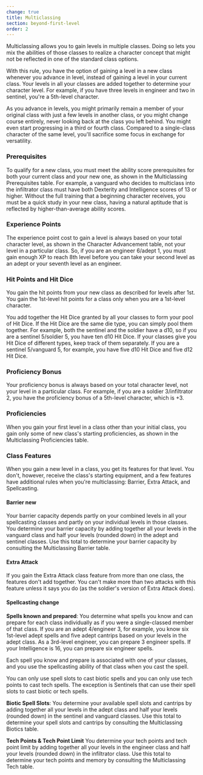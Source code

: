 ```yaml
---
change: true
title: Multiclassing
section: beyond-first-level
order: 2
---
```

Multiclassing allows you to gain levels in multiple classes. Doing so lets you mix the abilities of those classes to
realize a character concept that might not be reflected in one of the standard class options.

With this rule, you have the option of gaining a level in a new class whenever you advance in level, instead of gaining
a level in your current class. Your levels in all your classes are added together to determine your character level. For
example, if you have three levels in engineer and two in sentinel, you're a 5th-level character.

As you advance in levels, you might primarily remain a member of your original class with just a few levels in another
class, or you might change course entirely, never looking back at the class you left behind. You might even start
progressing in a third or fourth class. Compared to a single-class character of the same level, you'll sacrifice some
focus in exchange for versatility.

### Prerequisites
To qualify for a new class, you must meet the ability score prerequisites for both your current class and your
new one, as shown in the Multiclassing Prerequisites table. For example, a vanguard who decides to multiclass into
the infiltrator class must have both Dexterity and Intelligence scores of 13 or higher. Without the full training
that a beginning character receives, you must be a quick study in your new class, having a natural aptitude that
is reflected by higher-than-average ability scores.

<me-more-info title="Multiclassing Prerequisites table" component="multiclassing-prereqs-table" />

### Experience Points
The experience point cost to gain a level is always based on your total character level, as shown in the Character
Advancement table, not your level in a particular class. So, if you are an engineer 6/adept 1, you must gain enough XP
to reach 8th level before you can take your second level as an adept or your seventh level as an engineer.

### Hit Points and Hit Dice
You gain the hit points from your new class as described for levels after 1st. You gain the 1st-level hit points for a
class only when you are a 1st-level character.

You add together the Hit Dice granted by all your classes to form your pool of Hit Dice. If the Hit Dice are the same
die type, you can simply pool them together. For example, both the sentinel and the soldier have a d10, so if you are a
sentinel 5/soldier 5, you have ten d10 Hit Dice. If your classes give you Hit Dice of different types, keep track of them
separately. If you are a sentinel 5/vanguard 5, for example, you have five d10 Hit Dice and five d12 Hit Dice.

### Proficiency Bonus
Your proficiency bonus is always based on your total character level, not your level in a particular class. For example,
if you are a soldier 3/infiltrator 2, you have the proficiency bonus of a 5th-level character, which is +3.

### Proficiencies
When you gain your first level in a class other than your initial class, you gain only some of new class's starting
proficiencies, as shown in the Multiclassing Proficiencies table.

<me-more-info title="Multiclassing Proficiencies table" component="multiclassing-profs-table" />

### Class Features
When you gain a new level in a class, you get its features for that level. You don't, however, receive the class's
starting equipment, and a few features have additional rules when you're multiclassing: Barrier, Extra Attack, and Spellcasting.

#### Barrier <v-chip color="info" small>new</v-chip>
Your barrier capacity depends partly on your combined levels in all your spellcasting classes and partly on your
individual levels in those classes. You determine your barrier capacity by adding together all your levels in the
vanguard class and half your levels (rounded down) in the adept and sentinel classes. Use this total to determine your
barrier capacity by consulting the Multiclassing Barrier table.

<me-more-info title="Multiclassing Barrier table" component="multiclassing-barrier-table" />

#### Extra Attack
If you gain the Extra Attack class feature from more than one class, the features don't add together. You can't make
more than two attacks with this feature unless it says you do (as the soldier's version of Extra Attack does).

#### Spellcasting <v-chip color="warning" text-color="black" small>change</v-chip>

__Spells known and prepared__: You determine what spells you know and can prepare for each class individually as if you were a single-classed member
of that class. If you are an adept 4/engineer 3, for example, you know six 1st-level adept spells and five adept cantrips
based on your levels in the adept class. As a 3rd-level engineer, you can prepare 3 engineer spells. If your Intelligence
is 16, you can prepare six engineer spells.

Each spell you know and prepare is associated with one of your classes, and you use the spellcasting ability of that
class when you cast the spell.

You can only use spell slots to cast biotic spells and you can only use tech points to cast tech spells. The exception
is Sentinels that can use their spell slots to cast biotic or tech spells.

__Biotic Spell Slots__: You determine your available spell slots and cantrips by adding together all your
levels in the adept class and half your levels (rounded down) in the sentinel and vanguard classes. Use this total to determine
your spell slots and cantrips by consulting the Multiclassing Biotics table.

<me-more-info title="Multiclassing Biotics table" component="multiclassing-biotics-table" />

__Tech Points & Tech Point Limit__ You determine your tech points and tech point limit by adding together all
your levels in the engineer class and half your levels (rounded down) in the infiltrator class. Use this
total to determine your tech points and memory by consulting the Multiclassing Tech table.

<me-more-info title="Multiclassing Tech table" component="multiclassing-Tech-table" />

<me-source-reference pages="56-58"></me-source-reference>
